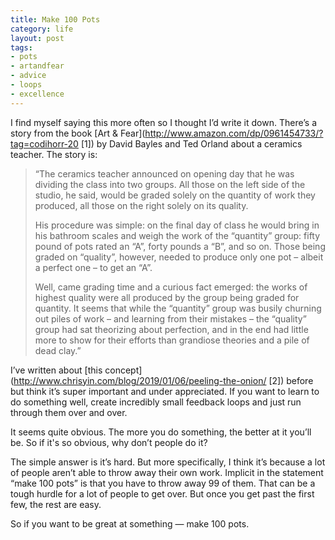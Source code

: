 ```yaml
---
title: Make 100 Pots
category: life
layout: post
tags:
- pots
- artandfear
- advice
- loops
- excellence
---
```


I find myself saying this more often so I thought I’d write it down. There’s a story from the book [Art & Fear](http://www.amazon.com/dp/0961454733/?tag=codihorr-20 [1]) by David Bayles and Ted Orland about a ceramics teacher. The story is:

> “The ceramics teacher announced on opening day that he was dividing the class into two groups. All those on the left side of the studio, he said, would be graded solely on the quantity of work they produced, all those on the right solely on its quality.
>
> His procedure was simple: on the final day of class he would bring in his bathroom scales and weigh the work of the “quantity” group: fifty pound of pots rated an “A”, forty pounds a “B”, and so on. Those being graded on “quality”, however, needed to produce only one pot – albeit a perfect one – to get an “A”.
>
> Well, came grading time and a curious fact emerged: the works of highest quality were all produced by the group being graded for quantity. It seems that while the “quantity” group was busily churning out piles of work – and learning from their mistakes – the “quality” group had sat theorizing about perfection, and in the end had little more to show for their efforts than grandiose theories and a pile of dead clay.”

I’ve written about [this concept](http://www.chrisyin.com/blog/2019/01/06/peeling-the-onion/ [2]) before but think it’s super important and under appreciated. If you want to learn to do something well, create incredibly small feedback loops and just run through them over and over.

It seems quite obvious. The more you do something, the better at it you’ll be. So if it's so obvious, why don’t people do it? 

The simple answer is it’s hard. But more specifically, I think it’s because a lot of people aren’t able to throw away their own work. Implicit in the statement “make 100 pots” is that you have to throw away 99 of them. That can be a tough hurdle for a lot of people to get over. But once you get past the first few, the rest are easy.

So if you want to be great at something — make 100 pots.
